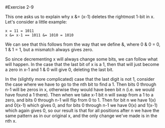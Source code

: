 #Exercise 2-9

This one asks us to explain why x &= (x-1) deletes the rightmost 1-bit in
x. Let's consider a little example:
    
    x = 11 = 1011
    x &= x-1 == 1011 &= 1010 = 1010

We can see that this follows from the way that we define &, where
0 & 0 = 0, 1 & 1 = 1, but a mismatch always gives zero.

So since decrementing x will always change some bits, we can follow what
will happen. In the case that the last bit of x is a 1, then that will
just become a zero in x-1 and 1 & 0 will give 0, deleting the last bit.

In the (slightly more complicated) case that the last digit is not 1,
consider the case where we have to go to the nth bit to find a 1. Then
bits 0 through n-1 will be zeros in x, otherwise they would have been bit
n (i.e. we would have found a 1 there). Then when we take x-1 bit n will
swap from a 1 to a zero, and bits 0 through n-1 will flip from 0 to 1.
Then for bit n we have 1(x) and 0(x-1) which gives 0, and for bits
0 through n-1 we have 0(x) and 1(x-1) which again gives 0, so our result
is that for all positions after n we have the same pattern as in our
original x, and the only change we've made is in the nth x.
